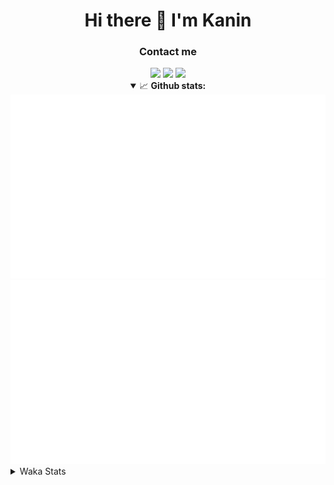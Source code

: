 <div align="center">
 <h1>Hi there 👋 I'm Kanin</h1>
 <h3>Contact me</h3>
 <a href="mailto:im@kanin.dev"><img src="https://img.shields.io/badge/gmail-%23D14836.svg?&style=for-the-badge&logo=gmail&logoColor=white"/></a>
 <a href="https://twitter.com/KaninDev"><img src="https://img.shields.io/badge/twitter-%231DA1F2.svg?&style=for-the-badge&logo=twitter&logoColor=white"/></a>
 <a href="https://www.linkedin.com/in/KaninDev"><img src="https://img.shields.io/badge/linkedin-%230077B5.svg?&style=for-the-badge&logo=linkedin&logoColor=white"/></a>
<details open>
  <summary>📈 <b>Github stats:</b></summary>
  <img src="https://github.com/Kanin/Kanin/blob/master/scripts/GitHubStats/generated/overview.svg"/>
  <img src="https://github.com/Kanin/Kanin/blob/master/scripts/GitHubStats/generated/languages.svg"/>
</details>
</div>

<details>
 <summary>Waka Stats</summary>

<!--START_SECTION:waka-->
![Profile Views](http://img.shields.io/badge/Profile%20Views-19-blue)

![Lines of code](https://img.shields.io/badge/From%20Hello%20World%20I%27ve%20Written-1.0%20million%20lines%20of%20code-blue)

**🐱 My Github Data** 

> 🏆 383 Contributions in the Year 2020
 > 
> 📦 11.1 kB Used in Github's Storage 
 > 
> 🚫 Not Opted to Hire
 > 
> 📜 7 Public Repositories
 > 
> 🔑 3 Private Repositories 

**I'm an Early 🐤** 

```text
🌞 Morning    88 commits     ██████░░░░░░░░░░░░░░░░░░░   24.72% 
🌆 Daytime    124 commits    ████████░░░░░░░░░░░░░░░░░   34.83% 
🌃 Evening    81 commits     █████░░░░░░░░░░░░░░░░░░░░   22.75% 
🌙 Night      63 commits     ████░░░░░░░░░░░░░░░░░░░░░   17.7%

```
📅 **I'm Most Productive on Sunday** 

```text
Monday       65 commits     ████░░░░░░░░░░░░░░░░░░░░░   18.26% 
Tuesday      44 commits     ███░░░░░░░░░░░░░░░░░░░░░░   12.36% 
Wednesday    52 commits     ███░░░░░░░░░░░░░░░░░░░░░░   14.61% 
Thursday     34 commits     ██░░░░░░░░░░░░░░░░░░░░░░░   9.55% 
Friday       43 commits     ███░░░░░░░░░░░░░░░░░░░░░░   12.08% 
Saturday     43 commits     ███░░░░░░░░░░░░░░░░░░░░░░   12.08% 
Sunday       75 commits     █████░░░░░░░░░░░░░░░░░░░░   21.07%

```


📊 **This Week I Spent My Time On** 

```text
⌚︎ Time Zone: America/New_York

💬 Programming Languages: 
Python                   1 hr 59 mins        █████████████████████████   99.9% 
YAML                     0 secs              ░░░░░░░░░░░░░░░░░░░░░░░░░   0.1% 
Git Config               0 secs              ░░░░░░░░░░░░░░░░░░░░░░░░░   0.0% 
virtualenv               0 secs              ░░░░░░░░░░░░░░░░░░░░░░░░░   0.0% 
Other                    0 secs              ░░░░░░░░░░░░░░░░░░░░░░░░░   0.0%

🔥 Editors: 
PyCharm                  1 hr 59 mins        █████████████████████████   100.0%

🐱‍💻 Projects: 
Naila.py                 1 hr 59 mins        █████████████████████████   99.77% 
TomsBot                  0 secs              ░░░░░░░░░░░░░░░░░░░░░░░░░   0.23%

💻 Operating System: 
Linux                    1 hr 58 mins        ████████████████████████░   98.94% 
Windows                  1 min               ░░░░░░░░░░░░░░░░░░░░░░░░░   1.06%

```

**I Mostly Code in Python** 

```text
Python                   17 repos            ███████████████████░░░░░░   77.27% 
JavaScript               2 repos             ██░░░░░░░░░░░░░░░░░░░░░░░   9.09% 
Kotlin                   1 repo              █░░░░░░░░░░░░░░░░░░░░░░░░   4.55% 
HTML                     1 repo              █░░░░░░░░░░░░░░░░░░░░░░░░   4.55% 
Java                     1 repo              █░░░░░░░░░░░░░░░░░░░░░░░░   4.55%

```


**Timeline**

![Chart not found](https://raw.githubusercontent.com/Kanin/Kanin/master/charts/bar_graph.png) 


<!--END_SECTION:waka-->
</details>
